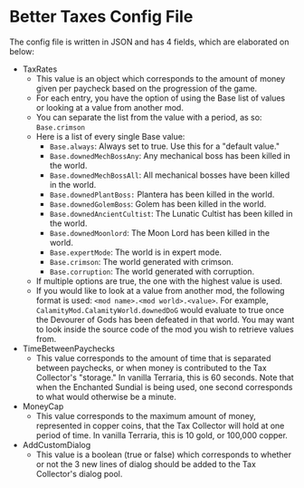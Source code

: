 # Better Taxes Config File
The config file is written in JSON and has 4 fields, which are elaborated on below:
- TaxRates
    - This value is an object which corresponds to the amount of money given per paycheck based on the progression of the game.
    - For each entry, you have the option of using the Base list of values or looking at a value from another mod.
    - You can separate the list from the value with a period, as so: `Base.crimson`
    - Here is a list of every single Base value:
        - `Base.always`: Always set to true. Use this for a "default value."
        - `Base.downedMechBossAny`: Any mechanical boss has been killed in the world.
        - `Base.downedMechBossAll`: All mechanical bosses have been killed in the world.
        - `Base.downedPlantBoss:` Plantera has been killed in the world.
        - `Base.downedGolemBoss`: Golem has been killed in the world.
        - `Base.downedAncientCultist`: The Lunatic Cultist has been killed in the world.
        - `Base.downedMoonlord`: The Moon Lord has been killed in the world.
        - `Base.expertMode`: The world is in expert mode.
        - `Base.crimson`: The world generated with crimson.
        - `Base.corruption`: The world generated with corruption.
    - If multiple options are true, the one with the highest value is used.
    - If you would like to look at a value from another mod, the following format is used: `<mod name>.<mod world>.<value>`. For example, `CalamityMod.CalamityWorld.downedDoG` would evaluate to true once the Devourer of Gods has been defeated in that world. You may want to look inside the source code of the mod you wish to retrieve values from.
- TimeBetweenPaychecks
    - This value corresponds to the amount of time that is separated between paychecks, or when money is contributed to the Tax Collector's "storage." In vanilla Terraria, this is 60 seconds. Note that when the Enchanted Sundial is being used, one second corresponds to what would otherwise be a minute.
- MoneyCap
    - This value corresponds to the maximum amount of money, represented in copper coins, that the Tax Collector will hold at one period of time. In vanilla Terraria, this is 10 gold, or 100,000 copper.
- AddCustomDialog
    - This value is a boolean (true or false) which corresponds to whether or not the 3 new lines of dialog should be added to the Tax Collector's dialog pool.